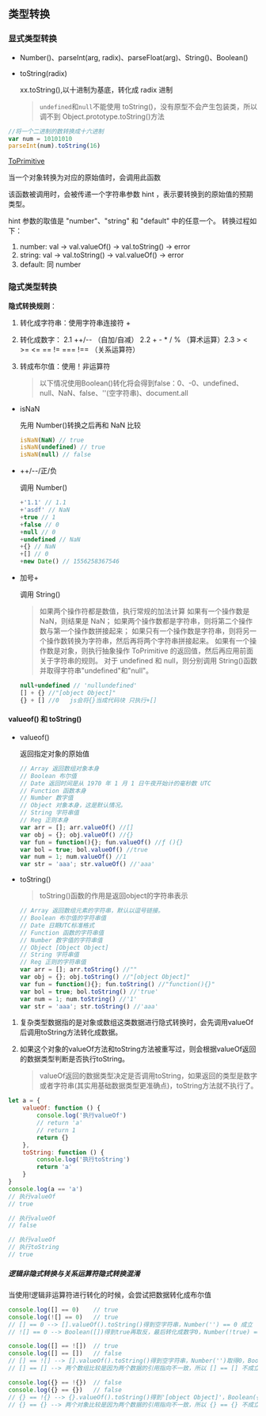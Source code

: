 ## 类型转换

### 显式类型转换

- Number()、parseInt(arg, radix)、parseFloat(arg)、String()、Boolean()

- toString(radix)

  xx.toString(),以十进制为基底，转化成 radix 进制

  > `undefined`和`null`不能使用 toString()，没有原型不会产生包装类，所以调不到 Object.prototype.toString()方法

```js
//将一个二进制的数转换成十六进制
var num = 10101010
parseInt(num).toString(16)
```

[ToPrimitive](https://juejin.cn/post/6844903895991353352)

当一个对象转换为对应的原始值时，会调用此函数

该函数被调用时，会被传递一个字符串参数 hint ，表示要转换到的原始值的预期类型。

hint 参数的取值是 "number"、"string" 和 "default" 中的任意一个。 转换过程如下：

1. number: val → val.valueOf() → val.toString() → error
2. string: val → val.toString() → val.valueOf() → error
3. default: 同 number

### 隐式类型转换

**隐式转换规则**：

1. 转化成字符串：使用字符串连接符 +

2.  转化成数字： 2.1 ++/-- （自加/自减） 2.2 + - * / % （算术运算）2.3 > < >= <= == != === !== （关系运算符）

3. 转成布尔值：使用！非运算符

   > 以下情况使用Boolean()转化将会得到false：0、-0、undefined、null、NaN、false、''(空字符串)、document.all

- isNaN

  先用 Number()转换之后再和 NaN 比较

  ```js
  isNaN(NaN) // true
  isNaN(undefined) // true
  isNaN(null) // false
  ```

- ++/--/正/负

  调用 Number()

  ```js
  +'1.1' // 1.1
  +'asdf' // NaN
  +true // 1
  +false // 0
  +null // 0
  +undefined // NaN
  +{} // NaN
  +[] // 0
  +new Date() // 1556258367546
  ```

- 加号+

  调用 String()

  > 如果两个操作符都是数值，执行常规的加法计算 如果有一个操作数是 NaN，则结果是 NaN； 如果两个操作数都是字符串，则将第二个操作数与第一个操作数拼接起来； 如果只有一个操作数是字符串，则将另一个操作数转换为字符串，然后再将两个字符串拼接起来。 如果有一个操作数是对象，则执行抽象操作 ToPrimitive 的返回值，然后再应用前面关于字符串的规则。 对于 undefined 和 null，则分别调用 String()函数并取得字符串"undefined"和"null"。

  ```js
  null+undefined // 'nullundefined'
  [] + {} //"[object Object]"
  {} + [] //0   js会将{}当成代码块 只执行+[]
  ```

#### valueof() 和 toString()

- valueof()

  返回指定对象的原始值

  ```js
  // Array 返回数组对象本身
  // Boolean 布尔值
  // Date 返回时间是从 1970 年 1 月 1 日午夜开始计的毫秒数 UTC
  // Function 函数本身
  // Number 数字值
  // Object 对象本身，这是默认情况。
  // String 字符串值
  // Reg 正则本身
  var arr = []; arr.valueOf() //[]
  var obj = {}; obj.valueOf() //{}
  var fun = function(){}; fun.valueOf() //ƒ (){}
  var bol = true; bol.valueOf() //true
  var num = 1; num.valueOf() //1
  var str = 'aaa'; str.valueOf() //'aaa'
  ```

- toString()

  > toString()函数的作用是返回object的字符串表示

  ```js
  // Array 返回数组元素的字符串，默认以逗号链接。
  // Boolean 布尔值的字符串值
  // Date 日期UTC标准格式
  // Function 函数的字符串值
  // Number 数字值的字符串值
  // Object [Object Object]
  // String 字符串值
  // Reg 正则的字符串值
  var arr = []; arr.toString() //""
  var obj = {}; obj.toString() //"[object Object]"
  var fun = function(){}; fun.toString() //"function(){}"
  var bol = true; bol.toString() //'true'
  var num = 1; num.toString() //'1'
  var str = 'aaa'; str.toString() //'aaa'
  ```

1. 复杂类型数据指的是对象或数组这类数据进行隐式转换时，会先调用valueOf后调用toString方法转化成数据。

2. 如果这个对象的valueOf方法和toString方法被重写过，则会根据valueOf返回的数据类型判断是否执行toString。

   > valueOf返回的数据类型决定是否调用toString，如果返回的类型是数字或者字符串(其实用基础数据类型更准确点)，toString方法就不执行了。

```js
let a = {
    valueOf: function () {
        console.log('执行valueOf')
        // return 'a'
        // return 1
        return {}
    },
    toString: function () {
        console.log('执行toString')
        return 'a'
    }
}
console.log(a == 'a')
// 执行valueOf
// true

// 执行valueOf
// false

// 执行valueOf
// 执行toString
// true
```

##### 逻辑非隐式转换与关系运算符隐式转换混淆

当使用!逻辑非运算符进行转化的时候，会尝试把数据转化成布尔值

```js
console.log([] == 0)    // true
console.log(![] == 0)   // true
// [] == 0 --> [].valueOf().toString()得到空字符串，Number('') == 0 成立
// ![] == 0 --> Boolean([])得到true再取反，最后转化成数字0，Number(!true) == 0 成立
```

```js
console.log([] == ![])  // true
console.log([] == [])   // false
// [] == ![] --> [].valueOf().toString()得到空字符串，Number('')取得0，Boolean([])得到true再取反，转化成数字0，最后Number('') == Number(!true) 成立
// [] == [] --> 两个数组比较是因为两个数据的引用指向不一致，所以 [] == [] 不成立
```

```js
console.log({} == !{})  // false
console.log({} == {})   // false
// {} == !{} --> {}.valueOf().toString()得到'[object Object]'，Boolean({})得到true再取反，所以 '[object Object]' == false 不成立
// {} == {} --> 两个对象比较是因为两个数据的引用指向不一致，所以 {} == {} 不成立
```

